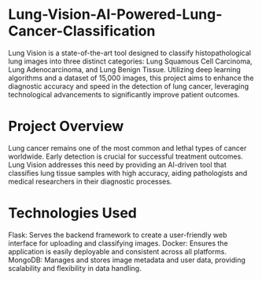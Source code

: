 # Lung-Vision-AI-Powered-Lung-Cancer-Classification

Lung Vision is a state-of-the-art tool designed to classify histopathological lung images into three distinct categories: Lung Squamous Cell Carcinoma, Lung Adenocarcinoma, and Lung Benign Tissue. Utilizing deep learning algorithms and a dataset of 15,000 images, this project aims to enhance the diagnostic accuracy and speed in the detection of lung cancer, leveraging technological advancements to significantly improve patient outcomes.

# Project Overview
Lung cancer remains one of the most common and lethal types of cancer worldwide. Early detection is crucial for successful treatment outcomes. Lung Vision addresses this need by providing an AI-driven tool that classifies lung tissue samples with high accuracy, aiding pathologists and medical researchers in their diagnostic processes.

# Technologies Used
Flask: Serves the backend framework to create a user-friendly web interface for uploading and classifying images.
Docker: Ensures the application is easily deployable and consistent across all platforms.
MongoDB: Manages and stores image metadata and user data, providing scalability and flexibility in data handling.
